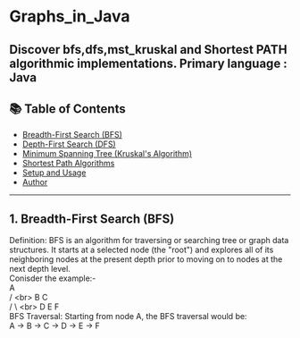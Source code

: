 # Graphs_in_Java
Discover bfs,dfs,mst_kruskal and Shortest PATH algorithmic implementations.
Primary language : Java
---

## 📚 Table of Contents

- [Breadth-First Search (BFS)](src/BFS)
- [Depth-First Search (DFS)](src/DFS)
- [Minimum Spanning Tree (Kruskal's Algorithm)](src/MST_kruskal)
- [Shortest Path Algorithms](src/ShortestPath)
- [Setup and Usage](#setup-and-usage)
- [Author](#author)

---

## 1. Breadth-First Search (BFS) 
Definition: 
BFS is an algorithm for traversing or searching tree or graph data structures. It starts at a selected node (the "root") and 
explores all of its neighboring nodes at the present depth prior to moving on to nodes at the next depth level.  
Conisder the example:-<br> 
        A<br>
       / \<br> 
      B   C<br> 
     / \   \<br> 
    D   E   F<br> 
BFS Traversal: Starting from node A, the BFS traversal would be:<br> 
A -> B -> C -> D -> E -> F 
